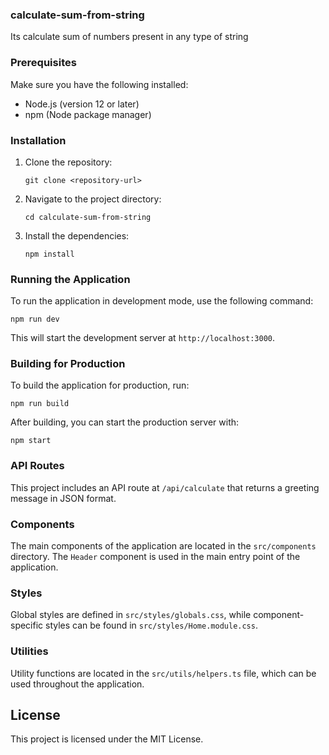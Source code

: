### calculate-sum-from-string

Its calculate sum of numbers present in any type of string


### Prerequisites

Make sure you have the following installed:

- Node.js (version 12 or later)
- npm (Node package manager)

### Installation

1. Clone the repository:

   ```
   git clone <repository-url>
   ```

2. Navigate to the project directory:

   ```
   cd calculate-sum-from-string
   ```

3. Install the dependencies:

   ```
   npm install
   ```

### Running the Application

To run the application in development mode, use the following command:

```
npm run dev
```

This will start the development server at `http://localhost:3000`.

### Building for Production

To build the application for production, run:

```
npm run build
```

After building, you can start the production server with:

```
npm start
```

### API Routes

This project includes an API route at `/api/calculate` that returns a greeting message in JSON format.

### Components

The main components of the application are located in the `src/components` directory. The `Header` component is used in the main entry point of the application.

### Styles

Global styles are defined in `src/styles/globals.css`, while component-specific styles can be found in `src/styles/Home.module.css`.

### Utilities

Utility functions are located in the `src/utils/helpers.ts` file, which can be used throughout the application.

## License

This project is licensed under the MIT License.